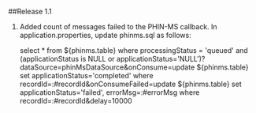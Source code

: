 ##Release 1.1

1. Added count of messages failed to the PHIN-MS callback.
	In application.properties, update phinms.sql as follows:
	
	select * from ${phinms.table} where processingStatus = 'queued' and  (applicationStatus is NULL or applicationStatus='NULL')?dataSource=phinMsDataSource&onConsume=update ${phinms.table} set applicationStatus='completed' where recordId=:#recordId&onConsumeFailed=update ${phinms.table} set applicationStatus='failed', errorMsg=:#errorMsg where recordId=:#recordId&delay=10000 